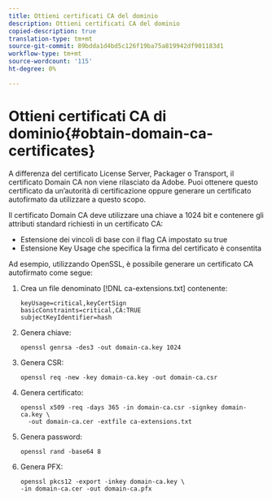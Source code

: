```yaml
---
title: Ottieni certificati CA del dominio
description: Ottieni certificati CA del dominio
copied-description: true
translation-type: tm+mt
source-git-commit: 89bdda1d4bd5c126f19ba75a819942df901183d1
workflow-type: tm+mt
source-wordcount: '115'
ht-degree: 0%

---
```



# Ottieni certificati CA di dominio{#obtain-domain-ca-certificates}

A differenza del certificato License Server, Packager o Transport, il certificato Domain CA non viene rilasciato da Adobe. Puoi ottenere questo certificato da un’autorità di certificazione oppure generare un certificato autofirmato da utilizzare a questo scopo.

Il certificato Domain CA deve utilizzare una chiave a 1024 bit e contenere gli attributi standard richiesti in un certificato CA:

* Estensione dei vincoli di base con il flag CA impostato su true
* Estensione Key Usage che specifica la firma del certificato è consentita

Ad esempio, utilizzando OpenSSL, è possibile generare un certificato CA autofirmato come segue:

1. Crea un file denominato [!DNL ca-extensions.txt] contenente:

   ```
   keyUsage=critical,keyCertSign  
   basicConstraints=critical,CA:TRUE  
   subjectKeyIdentifier=hash 
   ```

1. Genera chiave:

   ```
   openssl genrsa -des3 -out domain-ca.key 1024 
   ```

1. Genera CSR:

   ```
   openssl req -new -key domain-ca.key -out domain-ca.csr 
   ```

1. Genera certificato:

   ```
   openssl x509 -req -days 365 -in domain-ca.csr -signkey domain-ca.key \ 
     -out domain-ca.cer -extfile ca-extensions.txt 
   ```

1. Genera password:

   ```
   openssl rand -base64 8 
   ```

1. Genera PFX:

   ```
   openssl pkcs12 -export -inkey domain-ca.key \ 
   -in domain-ca.cer -out domain-ca.pfx
   ```

